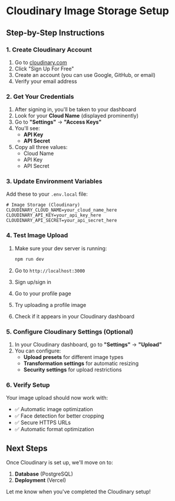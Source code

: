 # Cloudinary Image Storage Setup

## Step-by-Step Instructions

### 1. Create Cloudinary Account

1. Go to [cloudinary.com](https://cloudinary.com)
2. Click "Sign Up For Free"
3. Create an account (you can use Google, GitHub, or email)
4. Verify your email address

### 2. Get Your Credentials

1. After signing in, you'll be taken to your dashboard
2. Look for your **Cloud Name** (displayed prominently)
3. Go to **"Settings"** → **"Access Keys"**
4. You'll see:
   - **API Key**
   - **API Secret**
5. Copy all three values:
   - Cloud Name
   - API Key
   - API Secret

### 3. Update Environment Variables

Add these to your `.env.local` file:

```env
# Image Storage (Cloudinary)
CLOUDINARY_CLOUD_NAME=your_cloud_name_here
CLOUDINARY_API_KEY=your_api_key_here
CLOUDINARY_API_SECRET=your_api_secret_here
```

### 4. Test Image Upload

1. Make sure your dev server is running:
   ```bash
   npm run dev
   ```

2. Go to `http://localhost:3000`
3. Sign up/sign in
4. Go to your profile page
5. Try uploading a profile image
6. Check if it appears in your Cloudinary dashboard

### 5. Configure Cloudinary Settings (Optional)

1. In your Cloudinary dashboard, go to **"Settings"** → **"Upload"**
2. You can configure:
   - **Upload presets** for different image types
   - **Transformation settings** for automatic resizing
   - **Security settings** for upload restrictions

### 6. Verify Setup

Your image upload should now work with:
- ✅ Automatic image optimization
- ✅ Face detection for better cropping
- ✅ Secure HTTPS URLs
- ✅ Automatic format optimization

## Next Steps

Once Cloudinary is set up, we'll move on to:
1. **Database** (PostgreSQL)
2. **Deployment** (Vercel)

Let me know when you've completed the Cloudinary setup! 